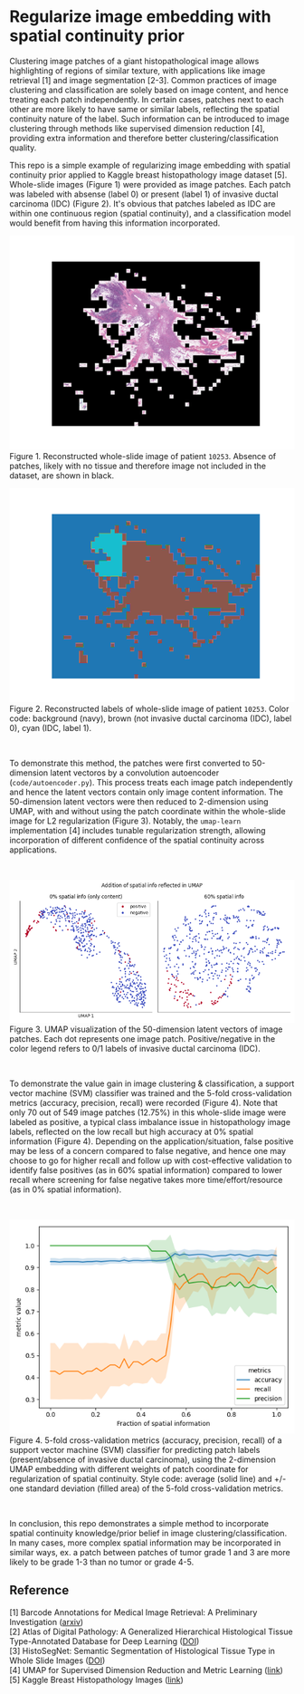 # Regularize image embedding with spatial continuity prior

Clustering image patches of a giant histopathological image allows highlighting of regions of similar texture, with applications like image retrieval [1] and image segmentation [2-3]. Common practices of image clustering and classification are solely based on image content, and hence treating each patch independently. In certain cases, patches next to each other are more likely to have same or similar labels, reflecting the spatial continuity nature of the label. Such information can be introduced to image clustering through methods like supervised dimension reduction [4], providing extra information and therefore better clustering/classification quality.

This repo is a simple example of regularizing image embedding with spatial continuity prior applied to Kaggle breast histopathology image dataset [5]. Whole-slide images (Figure 1) were provided as image patches. Each patch was labeled with absense (label 0) or present (label 1) of invasive ductal carcinoma (IDC) (Figure 2). It's obvious that patches labeled as IDC are within one continuous region (spatial continuity), and a classification model would benefit from having this information incorporated.

![wsi](figures/wsi.png)  
Figure 1. Reconstructed whole-slide image of patient `10253`. Absence of patches, likely with no tissue and therefore image not included in the dataset, are shown in black.

![wsi_label](figures/wsi_label.png)  
Figure 2. Reconstructed labels of whole-slide image of patient `10253`. Color code: background (navy), brown (not invasive ductal carcinoma (IDC), label 0), cyan (IDC, label 1).

<br />

To demonstrate this method, the patches were first converted to 50-dimension latent vectoros by a convolution autoencoder (`code/autoencoder.py`). This process treats each image patch independently and hence the latent vectors contain only image content information. The 50-dimension latent vectors were then reduced to 2-dimension using UMAP, with and without using the patch coordinate within the whole-slide image for L2 regularization (Figure 3). Notably, the `umap-learn` implementation [4] includes tunable regularization strength, allowing incorporation of different confidence of the spatial continuity across applications.

<br />

![cluster](figures/plot_cluster.png)  
Figure 3. UMAP visualization of the 50-dimension latent vectors of image patches. Each dot represents one image patch. Positive/negative in the color legend refers to 0/1 labels of invasive ductal carcinoma (IDC).

<br />

To demonstrate the value gain in image clustering & classification, a support vector machine (SVM) classifier was trained and the 5-fold cross-validation metrics (accuracy, precision, recall) were recorded (Figure 4). Note that only 70 out of 549 image patches (12.75%) in this whole-slide image were labeled as positive, a typical class imbalance issue in histopathology image labels, reflected on the low recall but high accuracy at 0% spatial information (Figure 4). Depending on the application/situation, false positive may be less of a concern compared to false negative, and hence one may choose to go for higher recall and follow up with cost-effective validation to identify false positives (as in 60% spatial information) compared to lower recall where screening for false negative takes more time/effort/resource (as in 0% spatial information).

<br />

![metric_chart](figures/metric_chart.png)  
Figure 4. 5-fold cross-validation metrics (accuracy, precision, recall) of a support vector machine (SVM) classifier for predicting patch labels (present/absence of invasive ductal carcinoma), using the 2-dimension UMAP embedding with different weights of patch coordinate for regularization of spatial continuity. Style code: average (solid line) and +/- one standard deviation (filled area) of the 5-fold cross-validation metrics.

<br />

In conclusion, this repo demonstrates a simple method to incorporate spatial continuity knowledge/prior belief in image clustering/classification. In many cases, more complex spatial information may be incorporated in similar ways, ex. a patch between patches of tumor grade 1 and 3 are more likely to be grade 1-3 than no tumor or grade 4-5.

## Reference
[1] Barcode Annotations for Medical Image Retrieval: A Preliminary Investigation ([arxiv](https://arxiv.org/abs/1505.05212))  
[2] Atlas of Digital Pathology: A Generalized Hierarchical Histological Tissue Type-Annotated Database for Deep Learning ([DOI](https://doi.org/10.1109/CVPR.2019.01202))  
[3] HistoSegNet: Semantic Segmentation of Histological Tissue Type in Whole Slide Images ([DOI](https://doi.org/10.1109/ICCV.2019.01076))  
[4] UMAP for Supervised Dimension Reduction and Metric Learning ([link](https://umap-learn.readthedocs.io/en/latest/supervised.html))  
[5] Kaggle Breast Histopathology Images ([link](https://www.kaggle.com/paultimothymooney/breast-histopathology-images))
